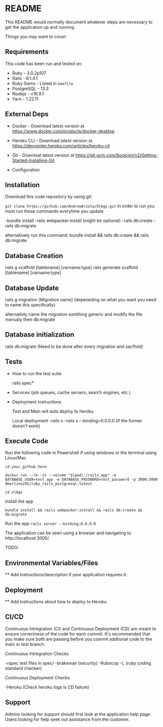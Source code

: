 # README

This README would normally document whatever steps are necessary to get the
application up and running.

Things you may want to cover:
  ## Requirements ##

This code has been run and tested on:

* Ruby - 3.0.2p107
* Rails - 6.1.4.1
* Ruby Gems - Listed in `Gemfile`
* PostgreSQL - 13.3 
* Nodejs - v16.9.1
* Yarn - 1.22.11

## External Deps  ##

* Docker - Download latest version at https://www.docker.com/products/docker-desktop
* Heroku CLI - Download latest version at https://devcenter.heroku.com/articles/heroku-cli
* Git - Downloat latest version at https://git-scm.com/book/en/v2/Getting-Started-Installing-Git

* Configuration


## Installation ##

Download this code repository by using git:

 `git clone https://github.com/AndrewArzola/OlAgs.git`
  In order to run you must run these commands everytime you update
  
  -bundle install
  -rails webpacker:install (might be optional)
  -rails db:create
  -rails db:migrate
  
  alternatively run this command: bundle install && rails db:create && rails db:migrate

 ## Database Creation ##

  rails g scaffold [tablename] [varname:type] 
  rails generate scaffold [tablename] [varname:type]
  
 ## Database Update ##

  rails g migration [Migration name] (depeneding on what you want you need to name this specifically) 

  alternativly name the migration somthing generic and modify the file manualy then db:migrate
  
 ## Database initialization ##

  rails db:migrate (Need to be done after every migration and sacffold)

 ## Tests ##
* How to run the test suite

  rails spec*

* Services (job queues, cache servers, search engines, etc.)

* Deployment instructions

  Test and Main will auto deploy to heroku
  
  Local deployment
    -rails s
    -rails s --binding=0.0.0.0 (if the former doesn't work)
## Execute Code ##

Run the following code in Powershell if using windows or the terminal using Linux/Mac

  `cd your_github_here`

  `docker run --rm -it --volume "$(pwd):/rails_app" -e DATABASE_USER=test_app -e DATABASE_PASSWORD=test_password -p 3000:3000 dmartinez05/ruby_rails_postgresql:latest`

  `cd olAgs`

Install the app

  `bundle install && rails webpacker:install && rails db:create && db:migrate`

Run the app
  `rails server --binding:0.0.0.0`

The application can be seen using a browser and navigating to http://localhost:3000/


TODO:
## Environmental Variables/Files ##

** Add instructions/description if your application requires it.

## Deployment ##

** Add instructions about how to deploy to Heroku


## CI/CD ##

Continuous Intregration (CI) and Continuous Deployment (CD) are meant to ensure correctness of the code for each commit. It's recommended that you make sure both are passing before you commit addtional code to the main or test branch.

Continuous Intregration Checks

-rspec test files in spec/
-brakeman (security)
-Rubocop -L (ruby coding standard checker)

Continuous Deployment Checks

-Heroku (Check heroku logs is CD failure)

## Support ##

Admins looking for support should first look at the application help page.
Users looking for help seek out assistance from the customer.

    
